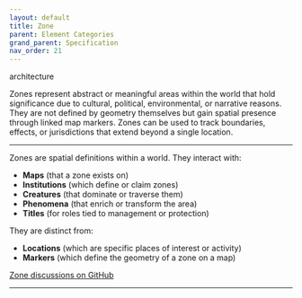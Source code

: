 ```yaml
---
layout: default
title: Zone
parent: Element Categories
grand_parent: Specification
nav_order: 21
---
```


<span class="material-symbols-outlined">architecture</span>

Zones represent abstract or meaningful areas within the world that hold significance due to cultural, political, environmental, or narrative reasons. They are not defined by geometry themselves but gain spatial presence through linked map markers. Zones can be used to track boundaries, effects, or jurisdictions that extend beyond a single location.

--- 
  
Zones are spatial definitions within a world. They interact with:

- **Maps** (that a zone exists on)
- **Institutions** (which define or claim zones)
- **Creatures** (that dominate or traverse them)
- **Phenomena** (that enrich or transform the area)
- **Titles** (for roles tied to management or protection)

They are distinct from:

- **Locations** (which are specific places of interest or activity)
- **Markers** (which define the geometry of a zone on a map)

[Zone discussions on GitHub](https://github.com/OnlyWorlds/OnlyWorlds/discussions/categories/zone)

---
 